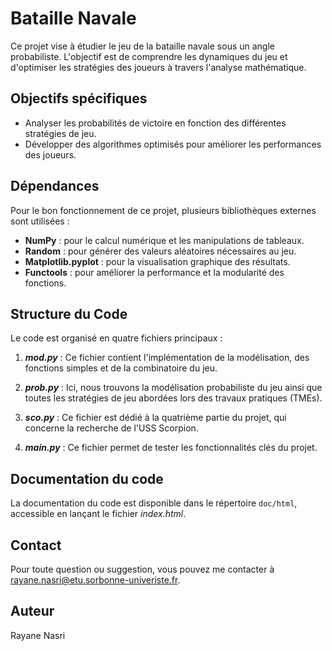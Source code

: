 # **Bataille Navale**

Ce projet vise à étudier le jeu de la bataille navale sous un angle probabiliste. L'objectif est de comprendre les dynamiques du jeu et d'optimiser les stratégies des joueurs à travers l'analyse mathématique.

## **Objectifs spécifiques**

- Analyser les probabilités de victoire en fonction des différentes stratégies de jeu.
- Développer des algorithmes optimisés pour améliorer les performances des joueurs.

## **Dépendances**

Pour le bon fonctionnement de ce projet, plusieurs bibliothèques externes sont utilisées :

- **NumPy** : pour le calcul numérique et les manipulations de tableaux.
- **Random** : pour générer des valeurs aléatoires nécessaires au jeu.
- **Matplotlib.pyplot** : pour la visualisation graphique des résultats.
- **Functools** : pour améliorer la performance et la modularité des fonctions.

## **Structure du Code**

Le code est organisé en quatre fichiers principaux :

1. **_mod.py_** : Ce fichier contient l'implémentation de la modélisation, des fonctions simples et de la combinatoire du jeu.
  
2. **_prob.py_** : Ici, nous trouvons la modélisation probabiliste du jeu ainsi que toutes les stratégies de jeu abordées lors des travaux pratiques (TMEs).
  
3. **_sco.py_** : Ce fichier est dédié à la quatrième partie du projet, qui concerne la recherche de l'USS Scorpion.

4. **_main.py_** : Ce fichier permet de tester les fonctionnalités clés du projet.

## **Documentation du code**

La documentation du code est disponible dans le répertoire `doc/html`, accessible en lançant le fichier _index.html_.

## **Contact**

Pour toute question ou suggestion, vous pouvez me contacter à rayane.nasri@etu.sorbonne-univeriste.fr.

## **Auteur**

Rayane Nasri
